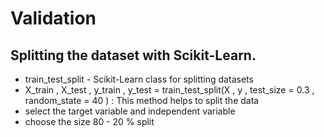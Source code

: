 <html>
  <head>
    <h1>Validation</h1>
  </head>
  <body>
    <h2>Splitting the dataset with Scikit-Learn.</h2>
    <ul>
      <li>train_test_split - Scikit-Learn class for splitting datasets</li>
      <li>X_train , X_test , y_train , y_test = train_test_split(X , y , test_size = 0.3 , random_state = 40 ) : This method helps to split the data </li>
      <li>select the target variable and independent variable </li>
      <li>choose the size 80 - 20 % split </li>
    </ul>
  </body>
</html>
